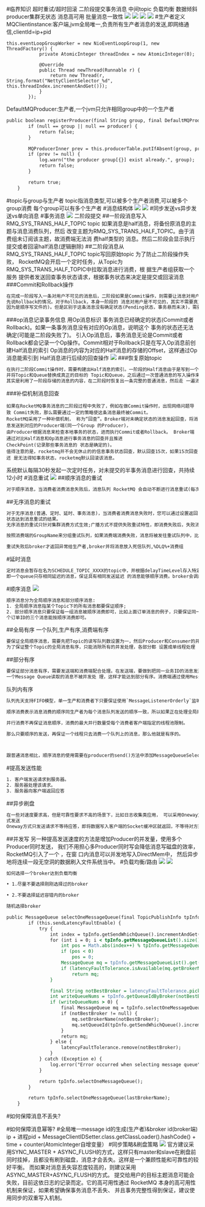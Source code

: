 #临界知识
超时重试/超时回滚
二阶段提交事务消息
中间topic
负载均衡
数据倾斜
producer集群无状态
消息高可用
批量消息一致性
![](.z_06_分布式_消息队列_rocketmq_03_消息发送_负载均衡_队列路由_group_事务消息_消息重试_延迟消息_同步消息_消息回溯_异步消息_单向消息_死信队列_顺序消息_消息id_消息丢失_images/c06ef44d.png)
![](.z_06_分布式_消息队列_rocketmq_03_消息发送_负载均衡_队列路由_group_事务消息_消息重试_延迟消息_同步消息_消息回溯_异步消息_单向消息_死信队列_顺序消息_消息id_消息丢失_images/0e719438.png)
![](.z_06_分布式_消息队列_rocketmq_03_消息发送_负载均衡_队列路由_group_事务消息_消息重试_延迟消息_同步消息_消息回溯_异步消息_单向消息_死信队列_顺序消息_消息id_消息丢失_images/f62d6b40.png)
![](.z_06_分布式_消息队列_rocketmq_03_消息发送_负载均衡_队列路由_group_事务消息_消息重试_延迟消息_同步消息_消息回溯_异步消息_单向消息_死信队列_顺序消息_消息id_消息丢失_images/481161c9.png)
#生产者定义
MQClientinstance:客户端,jvm全局唯一,负责所有生产者消息的发送,即网络通信,clientId=ip+pid

```
this.eventLoopGroupWorker = new NioEventLoopGroup(1, new ThreadFactory() {
            private AtomicInteger threadIndex = new AtomicInteger(0);

            @Override
            public Thread newThread(Runnable r) {
                return new Thread(r, String.format("NettyClientSelector_%d", this.threadIndex.incrementAndGet()));
            }
        });

```


DefaultMQProducer:生产者,一个jvm只允许相同group中的一个生产者

```asp
public boolean registerProducer(final String group, final DefaultMQProducerImpl producer) {
        if (null == group || null == producer) {
            return false;
        }

        MQProducerInner prev = this.producerTable.putIfAbsent(group, producer);
        if (prev != null) {
            log.warn("the producer group[{}] exist already.", group);
            return false;
        }

        return true;
    }
```
#topic与group与生产者
topic指消息类型,可以被多个生产者消费,可以被多个group消费
每个group可以有多个生产者
#消息结构体
![](.z_06_分布式_消息队列_rocketmq_03_核心功能_01_消息发送_负载均衡_队列路由_事务消息_消息重试_延迟消息_同步消息_异步消息_单向消息_死信队列_顺序消息_images/436dd8c7.png)
![](.z_06_分布式_消息队列_rocketmq_03_核心功能_01_消息发送_负载均衡_队列路由_group_事务消息_消息重试_延迟消息_同步消息_异步消息_单向消息_死信队列_顺序消息_消息id_images/bcb42bb6.png)
#同步发送vs异步发送vs单向消息
#事务消息
![](.z_06_分布式_消息队列_rocketmq_03_核心功能_01_消息发送_事务消息_消息重试_延迟消息_同步消息_异步消息_单向消息_死信队列_顺序消息_images/a4b855e5.png)
二阶段提交
##一阶段消息写入RMQ_SYS_TRANS_HALF_TOPIC topic
如果消息是half消息，将备份原消息的主题与消息消费队列，然后 改变主题为RMQ_SYS_TRANS_HALF_TOPIC。由于消费组未订阅该主题，故消费端无法消
费half类型的 消息。然后二阶段会显示执行提交或者回滚half消息(逻辑删除)
##二阶段消息从RMQ_SYS_TRANS_HALF_TOPIC topic写回原始topic
为了防止二阶段操作失败， RocketMQ会开启一个定时任务，从Topic为RMQ_SYS_TRANS_HALF_TOPIC中拉取消息进行消费，根 据生产者组获取一个服务
提供者发送回查事务状态请求，根据事务状态来决定是提交或回滚消息
###Commit和Rollback操作
```asp
在完成一阶段写入一条对用户不可见的消息后，二阶段如果是Commit操作，则需要让消息对用户 可见;如果是Rollback则需要撤销一阶段的消息。
先说Rollback的情况。对于Rollback，本身一阶段的 消息对用户是不可见的，其实不需要真正撤销消息(实际上RocketMQ也无法去真正的删除一条消息， 
因为是顺序写文件的)。但是区别于这条消息没有确定状态(Pending状态，事务悬而未决)，需要一 个操作来标识这条消息的最终状态。
```
###op消息记录事务信息
用Op消息标识 事务消息已经确定的状态(Commit或者Rollback)。如果一条事务消息没有对应的Op消息，说明这个 事务的状态还无法确定(可能是二阶段失败了)。
引入Op消息后，事务消息无论是Commit或者 Rollback都会记录一个Op操作。Commit相对于Rollback只是在写入Op消息前创建Half消息的索引
Op消息的内容为对应的Half消息的存储的Offset，这样通过Op消息能索引到 Half消息进行后续的回查操作
![](.z_06_分布式_消息队列_rocketmq_03_消息发送_负载均衡_队列路由_group_事务消息_消息重试_延迟消息_同步消息_消息回溯_异步消息_单向消息_死信队列_顺序消息_消息id_消息丢失_images/ff590392.png)
###恢复原始topic
```asp
在执行二阶段Commit操作时，需要构建出Half消息的索引。一阶段的Half消息由于是写到一个特 殊的Topic，所以二阶段构建索引时需要读取出Half消息，
并将Topic和Queue替换成真正的目标的 Topic和Queue，之后通过一次普通消息的写入操作来生成一条对用户可见的消息。所以RocketMQ事 务消息二阶段
其实是利用了一阶段存储的消息的内容，在二阶段时恢复出一条完整的普通消息，然后走 一遍消息写入流程。
```
###补偿机制消息回查
```
如果在RocketMQ事务消息的二阶段过程中失败了，例如在做Commit操作时，出现网络问题导致 Commit失败，那么需要通过一定的策略使这条消息最终被Commit。
RocketMQ采用了一种补偿机制， 称为“回查”。Broker端对未确定状态的消息发起回查，将消息发送到对应的Producer端(同一个Group 的Producer)，
由Producer根据消息来检查本地事务的状态，进而执行Commit或者Rollback。 Broker端通过对比Half消息和Op消息进行事务消息的回查并且推进
CheckPoint(记录那些事务消息的 状态是确定的)。
值得注意的是，rocketmq并不会无休止的的信息事务状态回查，默认回查15次，如果15次回查还 是无法得知事务状态，rocketmq默认回滚该消息。
```
系统默认每隔30秒发起一次定时任务，对未提交的半事务消息进行回查，共持续12小时
#消息重试
![](.z_06_分布式_消息队列_rocketmq_03_消息发送_负载均衡_队列路由_group_事务消息_消息重试_延迟消息_同步消息_消息回溯_异步消息_单向消息_死信队列_顺序消息_消息id_消息丢失_images/36916dba.png)
##顺序消息的重试
```asp
对于顺序消息，当消费者消费消息失败后，消息队列 RocketMQ 会自动不断进行消息重试(每次 间隔时间为 1 秒)，这时，应用会出现消息消费被阻塞的情况
```
##无序消息的重试

```asp
对于无序消息(普通、定时、延时、事务消息)，当消费者消费消息失败时，您可以通过设置返回
状态达到消息重试的结果。
无序消息的重试只针对集群消费方式生效;广播方式不提供失败重试特性，即消费失败后，失败消 息不再重试，继续消费新的消息

按照消费端的GroupName来分组重试队列，如果消费端消费失败，消息将被发往重试队列中，比如图中的%RETRY%ConsumerGroupA

重试失败后broker才返回异常给生产者,broker并将消息放入死信队列,%DLQ%+消费组
```
#延时消息
```asp
定时消息会暂存在名为SCHEDULE_TOPIC_XXXX的topic中，并根据delayTimeLevel存入特定的 queue，queueId = delayTimeLevel – 1，
即一个queue只存相同延迟的消息，保证具有相同发送延迟 的消息能够顺序消费。broker会调度地消费SCHEDULE_TOPIC_XXXX，将消息写入真实的topic。
```
#顺序消息
![](.z_06_分布式_消息队列_rocketmq_03_消息发送_负载均衡_队列路由_group_事务消息_消息重试_延迟消息_同步消息_消息回溯_异步消息_单向消息_死信队列_顺序消息_消息id_消息丢失_images/93944261.png)
```asp
顺序消息分为全局顺序消息和部分顺序消息:
1. 全局顺序消息指某个Topic下的所有消息都要保证顺序;
2. 部分顺序消息只要保证每一组消息被顺序消费即可，比如上面订单消息的例子，只要保证同一
个订单ID的三个消息能按顺序消费即可。
```
##全局有序
一个队列,生产有序,消费端有序
```asp
要保证全局顺序消息，需要先把Topic的读写队列数设置为一，然后Producer和Consumer的并发 设置也要是一。简单来说，
为了保证整个Topic的全局消息有序，只能消除所有的并发处理，各部分都 设置成单线程处理
```
##部分有序
```asp
要保证部分消息有序，需要发送端和消费端配合处理。在发送端，要做到把同一业务ID的消息发送 到同一个Message Queue;在消费过程中，要做到从同
一个Message Queue读取的消息不被并发处 理，这样才能达到部分有序。消费端通过使用MessageListenerOrderly类来解决单Message Queue的 消息被并发处理的问题。
```
队列内有序
```asp
队列先天支持FIFO模型，单一生产和消费者下只要保证使用`MessageListenerOrderly`监听器即可

顺序消费表示消息消费的顺序同生产者为每个消息队列发送的顺序一致，所以如果正在处理全局顺序是强制性的场景，需要确保使用的主题只有一个消息队列。

并行消费不再保证消息顺序，消费的最大并行数量受每个消费者客户端指定的线程池限制。

那么只要顺序的发送，再保证一个线程只去消费一个队列上的消息，那么他就是有序的。



跟普通消息相比，顺序消息的使用需要在producer的send()方法中添加MessageQueueSelector接口的实现类，并重写select选择使用的队列，因为顺序消息局部顺序，需要将所有消息指定发送到同一队列中。
```

#提高发送性能
```asp
1. 客户端发送请求到服务器。 
2. 服务器处理该请求。
3. 服务器向客户端返回应答
```
##异步刷盘
```asp
在一些对速度要求高，但是可靠性要求不高的场景下，比如日志收集类应用， 可以采用Oneway方
式发送
Oneway方式只发送请求不等待应答，即将数据写入客户端的Socket缓冲区就返回，不等待对方返 回结果。
```
##并发写
另一种提高发送速度的方法是增加Producer的并发量，使用多个Producer同时发送，
我们不用担心多Producer同时写会降低消息写磁盘的效率，RocketMQ引入了一个   ，在窗 口内消息可以并发地写入DirectMem中，
然后异步地将连续一段无空洞的数据刷入文件系统当中。
#负载均衡/路由
![](.z_06_分布式_消息队列_rocketmq_03_消息发送_负载均衡_队列路由_group_事务消息_消息重试_延迟消息_同步消息_消息回溯_异步消息_单向消息_死信队列_顺序消息_消息id_消息丢失_images/47eb09eb.png)
![](.z_06_分布式_消息队列_rocketmq_03_核心功能_01_消息发送_负载均衡_队列路由_事务消息_消息重试_延迟消息_同步消息_异步消息_单向消息_死信队列_顺序消息_images/833c392c.png)
```asp
如何选择一个broker达到负载均衡

• 1.尽量不要选择刚刚选择过的broker

• 2.不要选择延迟容错内的broker

随机选择broker
```
```asp
public MessageQueue selectOneMessageQueue(final TopicPublishInfo tpInfo, final String lastBrokerName) {
        if (this.sendLatencyFaultEnable) {
            try {
                int index = tpInfo.getSendWhichQueue().incrementAndGet();
                for (int i = 0; i < tpInfo.getMessageQueueList().size(); i++) {
                    int pos = Math.abs(index++) % tpInfo.getMessageQueueList().size();
                    if (pos < 0)
                        pos = 0;
                    MessageQueue mq = tpInfo.getMessageQueueList().get(pos);
                    if (latencyFaultTolerance.isAvailable(mq.getBrokerName()))
                        return mq;
                }

                final String notBestBroker = latencyFaultTolerance.pickOneAtLeast();
                int writeQueueNums = tpInfo.getQueueIdByBroker(notBestBroker);
                if (writeQueueNums > 0) {
                    final MessageQueue mq = tpInfo.selectOneMessageQueue();
                    if (notBestBroker != null) {
                        mq.setBrokerName(notBestBroker);
                        mq.setQueueId(tpInfo.getSendWhichQueue().incrementAndGet() % writeQueueNums);
                    }
                    return mq;
                } else {
                    latencyFaultTolerance.remove(notBestBroker);
                }
            } catch (Exception e) {
                log.error("Error occurred when selecting message queue", e);
            }

            return tpInfo.selectOneMessageQueue();
        }

        return tpInfo.selectOneMessageQueue(lastBrokerName);
    }
```

#如何保障消息不丢失?
[](https://www.cnblogs.com/goodAndyxublog/p/12563813.html)

#如何保障消息幂等?
#全局唯一message id的生成(生产者)&broker id(broker端)
 ip + 进程pid + MessageClientIDSetter.class.getClassLoader().hashCode() + time + counter(AtomicInteger自增变量）
[](https://www.cnblogs.com/linlinismine/p/9184917.html)
[](http://blog.soliloquize.org/2018/08/12/RocketMQ-Message%E7%BB%93%E6%9E%84%E7%9A%84%E5%AE%9A%E4%B9%89/)
#同步策略&刷盘策略
![](.z_06_分布式_消息队列_rocketmq_03_消息发送_负载均衡_队列路由_group_事务消息_消息重试_延迟消息_同步消息_消息回溯_异步消息_单向消息_死信队列_顺序消息_消息id_消息丢失_images/c44e2697.png)
官方建议采用SYNC_MASTER + ASYNC_FLUSH的方式，这样只有master和slave在刷盘前同时挂掉，且都没有刷到磁盘，消息才会丢失。这样是一个兼顾性能和可靠性的较好平衡。
而如果对消息丢失容忍度较高的，则建议采用ASYNC_MASTER+ASYNC_FLUSH的方式。
提交给用户的目标主题消息可能会失败，目前这依日志的记录而定。它的高可用性通过 RocketMQ 本身的高可用性机制来保证，如果希望确保事务消息不丢失、
并且事务完整性得到保证，建议使用同步的双重写入机制。
